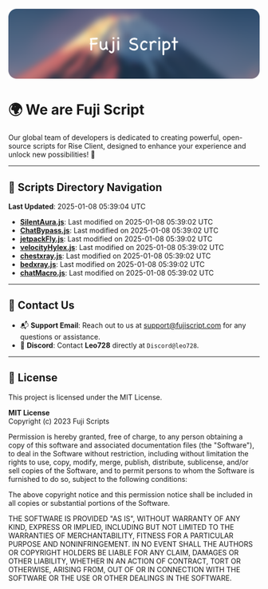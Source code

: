 ![Banner](.github/b.webp)

# 🌍 **We are Fuji Script**

Our global team of developers is dedicated to creating powerful, open-source scripts for Rise Client, designed to enhance your experience and unlock new possibilities! 🌟

---
<!-- SCRIPTS_NAVIGATION_START -->
## 📂 **Scripts Directory Navigation**

**Last Updated**: 2025-01-08 05:39:04 UTC

- **[SilentAura.js](scripts/SilentAura.js)**: Last modified on 2025-01-08 05:39:02 UTC
- **[ChatBypass.js](scripts/ChatBypass.js)**: Last modified on 2025-01-08 05:39:02 UTC
- **[jetpackFly.js](scripts/jetpackFly.js)**: Last modified on 2025-01-08 05:39:02 UTC
- **[velocityHylex.js](scripts/velocityHylex.js)**: Last modified on 2025-01-08 05:39:02 UTC
- **[chestxray.js](scripts/chestxray.js)**: Last modified on 2025-01-08 05:39:02 UTC
- **[bedxray.js](scripts/bedxray.js)**: Last modified on 2025-01-08 05:39:02 UTC
- **[chatMacro.js](scripts/chatMacro.js)**: Last modified on 2025-01-08 05:39:02 UTC

<!-- SCRIPTS_NAVIGATION_END -->

---

## 💬 **Contact Us**  
- 📬 **Support Email**: Reach out to us at [support@fujiscript.com](mailto:support@fujiscript.com) for any questions or assistance.  
- 💬 **Discord**: Contact **Leo728** directly at `Discord@leo728`.

---

## 📜 **License**

This project is licensed under the MIT License.  

**MIT License**  
Copyright (c) 2023 Fuji Scripts  

Permission is hereby granted, free of charge, to any person obtaining a copy of this software and associated documentation files (the "Software"), to deal in the Software without restriction, including without limitation the rights to use, copy, modify, merge, publish, distribute, sublicense, and/or sell copies of the Software, and to permit persons to whom the Software is furnished to do so, subject to the following conditions:  

The above copyright notice and this permission notice shall be included in all copies or substantial portions of the Software.  

THE SOFTWARE IS PROVIDED "AS IS", WITHOUT WARRANTY OF ANY KIND, EXPRESS OR IMPLIED, INCLUDING BUT NOT LIMITED TO THE WARRANTIES OF MERCHANTABILITY, FITNESS FOR A PARTICULAR PURPOSE AND NONINFRINGEMENT. IN NO EVENT SHALL THE AUTHORS OR COPYRIGHT HOLDERS BE LIABLE FOR ANY CLAIM, DAMAGES OR OTHER LIABILITY, WHETHER IN AN ACTION OF CONTRACT, TORT OR OTHERWISE, ARISING FROM, OUT OF OR IN CONNECTION WITH THE SOFTWARE OR THE USE OR OTHER DEALINGS IN THE SOFTWARE.  
